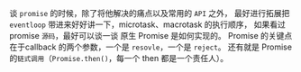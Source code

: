 谈 `promise` 的时候，除了将他解决的痛点以及常用的 `API` 之外，
最好进行拓展把 `eventloop` 带进来好好讲一下，microtask、macrotask 的执行顺序，
如果看过 promise `源码`，最好可以谈一谈 原生 Promise 是如何实现的。
Promise 的关键点在于callback 的两个参数，一个是 `resovle`，一个是 `reject`。
还有就是 Promise 的`链式调用`（`Promise.then()`，每一个 then 都是一个责任人）。
